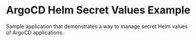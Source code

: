# ArgoCD Helm Secret Values Example

Sample application that demonstrates a way to manage secret Helm values of ArgoCD applications.
